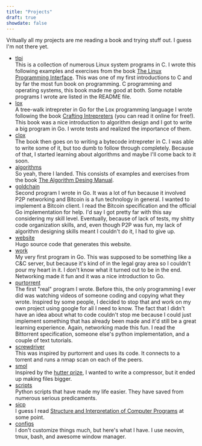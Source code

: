 ```yaml
---
title: "Projects"
draft: true
showdate: false
---
```


Vritually all my projects are me reading a book and trying stuff out. I guess I'm not there yet.
- [tlpi](https://github.com/singurty/tlpi)  
    This is a collection of numerous Linux system programs in C. I wrote this following examples and exercises from the book [The Linux Programming Interface](https://man7.org/tlpi/). This was one of my first introductions to C and by far the most fun book on programming. C programming and operating systems, this book made me good at both. Some notable programs I wrote are listed in the README file.
- [lox](https://github.com/singurty/lox)  
    A tree-walk intrepreter in Go for the Lox programming language I wrote following the book [Crafting Intrepreters](https://craftinginterpreters.com/) (you can read it online for free!). This book was a nice introduction to algorithm design and I got to write a big program in Go. I wrote tests and realized the importance of them.
- [clox](https://github.com/singurty/clox)  
    The book then goes on to writing a bytecode intrepreter in C. I was able to write some of it, but too dumb to follow through completely. Because of that, I started learning about algorithms and maybe I'll come back to it soon.
- [algorithms](https://github.com/singurty/algorithms)  
    So yeah, there I landed. This consists of examples and exercises from the book [The Algorithm Desing Manual](https://www.algorist.com/).
- [goldchain](https://github.com/singurty/goldchain)  
    Second program I wrote in Go. It was a lot of fun because it involved P2P networking and Bitcoin is a fun technology in general. I wanted to implement a Bitcoin client. I read the Bitcoin specification and the official Go implementation for help. I'd say I got pretty far with this say considering my skill level. Eventually, because of lack of tests, my shitty code organization skills, and, even though P2P was fun, my lack of algorithm designing skills meant I couldn't do it, I had to give up.
- [website](https://github.com/singurty/website)  
	Hugo source code that generates this website.
- [work](https://github.com/singurty/work)  
    My very first program in Go. This was supposed to be something like a C&C server, but because it's kind of in the legal gray area so I couldn't pour my heart in it. I don't know what it turned out to be in the end. Networking made it fun and it was a nice introduction to Go.
- [purtorrent](https://github.com/singurty/purtorrent)  
    The first "real" program I wrote. Before this, the only programming I ever did was watching videos of someone coding and copying what they wrote. Inspired by some people, I decided to stop that and work on my own project using google for all I need to know. The fact that I didn't have an idea about what to code couldn't stop me because I could just implement something that has already been made and it'd still be a great learning experience. Again, networking made this fun. I read the Bittorrent specification, someone else's python implementation, and a couple of text tutorials.
- [screwdriver](https://github.com/singurty/screwdriver)  
    This was inspired by purtorrent and uses its code. It connects to a torrent and runs a nmap scan on each of the peers.
- [smol](https://github.com/singurty/smol)  
    Inspired by the [hutter prize](http://prize.hutter1.net/), I wanted to write a compressor, but it ended up making files bigger.
- [scripts](https://github.com/singurty/scripts)  
    Python scripts that have made my life easier. They have saved from numerous serious predicaments.
- [sicp](https://github.com/singurty/sicp)  
    I guess I read [Structure and Interpretation of Computer Programs](https://mitpress.mit.edu/sites/default/files/sicp/index.html) at some point.
- [configs](https://github.com/singurty/configs)  
    I don't customize things much, but here's what I have. I use neovim, tmux, bash, and awesome window manager.
